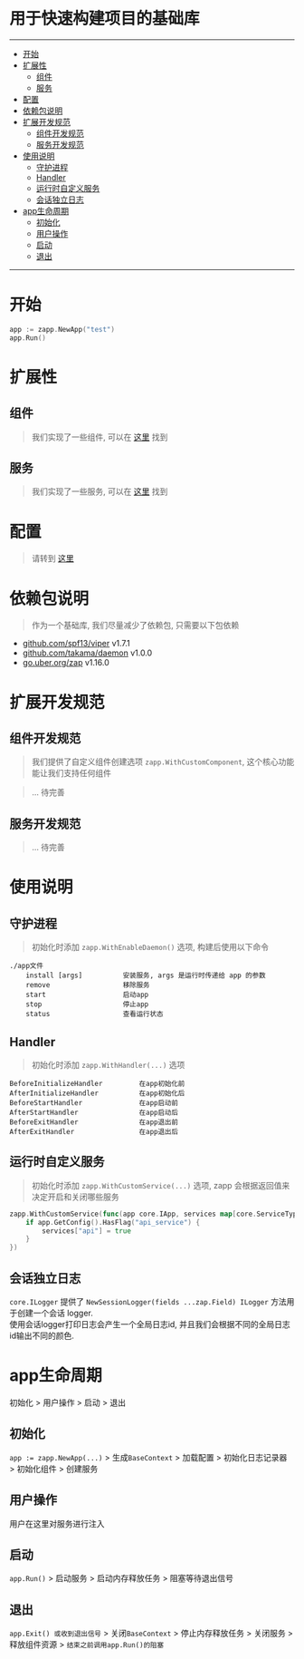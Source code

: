 
# 用于快速构建项目的基础库

---
<!-- TOC -->

- [开始](#%E5%BC%80%E5%A7%8B)
- [扩展性](#%E6%89%A9%E5%B1%95%E6%80%A7)
    - [组件](#%E7%BB%84%E4%BB%B6)
    - [服务](#%E6%9C%8D%E5%8A%A1)
- [配置](#%E9%85%8D%E7%BD%AE)
- [依赖包说明](#%E4%BE%9D%E8%B5%96%E5%8C%85%E8%AF%B4%E6%98%8E)
- [扩展开发规范](#%E6%89%A9%E5%B1%95%E5%BC%80%E5%8F%91%E8%A7%84%E8%8C%83)
    - [组件开发规范](#%E7%BB%84%E4%BB%B6%E5%BC%80%E5%8F%91%E8%A7%84%E8%8C%83)
    - [服务开发规范](#%E6%9C%8D%E5%8A%A1%E5%BC%80%E5%8F%91%E8%A7%84%E8%8C%83)
- [使用说明](#%E4%BD%BF%E7%94%A8%E8%AF%B4%E6%98%8E)
    - [守护进程](#%E5%AE%88%E6%8A%A4%E8%BF%9B%E7%A8%8B)
    - [Handler](#handler)
    - [运行时自定义服务](#%E8%BF%90%E8%A1%8C%E6%97%B6%E8%87%AA%E5%AE%9A%E4%B9%89%E6%9C%8D%E5%8A%A1)
    - [会话独立日志](#%E4%BC%9A%E8%AF%9D%E7%8B%AC%E7%AB%8B%E6%97%A5%E5%BF%97)
- [app生命周期](#app%E7%94%9F%E5%91%BD%E5%91%A8%E6%9C%9F)
    - [初始化](#%E5%88%9D%E5%A7%8B%E5%8C%96)
    - [用户操作](#%E7%94%A8%E6%88%B7%E6%93%8D%E4%BD%9C)
    - [启动](#%E5%90%AF%E5%8A%A8)
    - [退出](#%E9%80%80%E5%87%BA)

<!-- /TOC -->
---

# 开始

```go
app := zapp.NewApp("test")
app.Run()
```

# 扩展性

## 组件

> 我们实现了一些组件, 可以在 [这里](https://github.com/zly-app/component) 找到

## 服务

> 我们实现了一些服务, 可以在 [这里](https://github.com/zly-app/service) 找到

# 配置

> 请转到 [这里](./config)

# 依赖包说明

> 作为一个基础库, 我们尽量减少了依赖包, 只需要以下包依赖

+ [github.com/spf13/viper](https://github.com/spf13/viper) v1.7.1
+ [github.com/takama/daemon](https://github.com/takama/daemon) v1.0.0
+ [go.uber.org/zap](https://github.com/uber-go/zap) v1.16.0

# 扩展开发规范

## 组件开发规范

> 我们提供了自定义组件创建选项 `zapp.WithCustomComponent`, 这个核心功能能让我们支持任何组件

> ... 待完善

## 服务开发规范

> ... 待完善

# 使用说明

## 守护进程

> 初始化时添加 `zapp.WithEnableDaemon()` 选项, 构建后使用以下命令

```text
./app文件
    install [args]          安装服务, args 是运行时传递给 app 的参数
    remove                  移除服务
    start                   启动app
    stop                    停止app
    status                  查看运行状态
```

## Handler

> 初始化时添加 `zapp.WithHandler(...)` 选项 

```text
BeforeInitializeHandler         在app初始化前
AfterInitializeHandler          在app初始化后
BeforeStartHandler              在app启动前
AfterStartHandler               在app启动后
BeforeExitHandler               在app退出前
AfterExitHandler                在app退出后
```

## 运行时自定义服务

> 初始化时添加 `zapp.WithCustomService(...)` 选项, zapp 会根据返回值来决定开启和关闭哪些服务

```go
zapp.WithCustomService(func(app core.IApp, services map[core.ServiceType]bool, servicesOpts map[core.ServiceType][]interface{}) {
    if app.GetConfig().HasFlag("api_service") {
        services["api"] = true
    }
})
```

## 会话独立日志

`core.ILogger` 提供了 `NewSessionLogger(fields ...zap.Field) ILogger` 方法用于创建一个会话 logger.<br>
使用会话logger打印日志会产生一个全局日志id, 并且我们会根据不同的全局日志id输出不同的颜色.

# app生命周期

初始化 > 用户操作 > 启动 > 退出

## 初始化

`app := zapp.NewApp(...)` > 生成`BaseContext` > 加载配置 > 初始化日志记录器 > 初始化组件 > 创建服务   

## 用户操作

用户在这里对服务进行注入

## 启动

`app.Run()` > 启动服务 > 启动内存释放任务 > 阻塞等待退出信号

## 退出

`app.Exit() 或收到退出信号` > 关闭`BaseContext` > 停止内存释放任务 > 关闭服务 > 释放组件资源 > `结束之前调用app.Run()的阻塞` 

